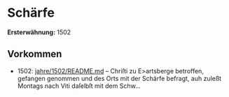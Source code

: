 # Schärfe

**Ersterwähnung:** 1502

## Vorkommen
- 1502: [jahre/1502/README.md](../jahre/1502/README.md) – Chriſti zu E>artsberge betroffen,
gefangen genommen und des Orts mit der Schärfe befragt,
auh zuleßt Montags nach Viti daſelbſt mit dem Schw...
